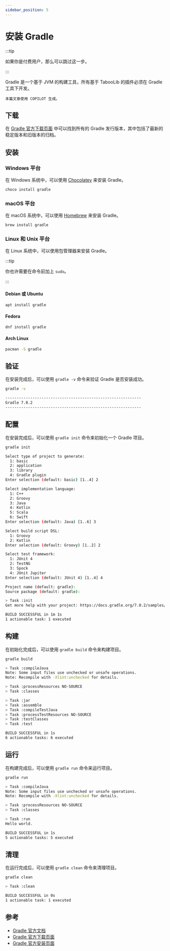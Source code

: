 ```yaml
---
sidebar_position: 5
---
```


# 安装 Gradle

:::tip

如果你是付费用户，那么可以跳过这一步。

:::

Gradle 是一个基于 JVM 的构建工具，所有基于 TabooLib 的插件必须在 Gradle 工具下开发。

    本篇文章使用 COPILOT 生成。

## 下载

在 [Gradle 官方下载页面](https://gradle.org/releases/) 中可以找到所有的 Gradle 发行版本，其中包括了最新的稳定版本和旧版本的归档。

## 安装

### Windows 平台

在 Windows 系统中，可以使用 [Chocolatey](https://chocolatey.org/) 来安装 Gradle。

```bash
choco install gradle
```

### macOS 平台

在 macOS 系统中，可以使用 [Homebrew](https://brew.sh/) 来安装 Gradle。

```bash
brew install gradle
```

### Linux 和 Unix 平台

在 Linux 系统中，可以使用包管理器来安装 Gradle。

:::tip

你也许需要在命令前加上 `sudo`。

:::

#### Debian 或 Ubuntu
```bash
apt install gradle
```

#### Fedora
```bash
dnf install gradle
```

#### Arch Linux
```bash
pacman -S gradle
```

## 验证

在安装完成后，可以使用 `gradle -v` 命令来验证 Gradle 是否安装成功。

```bash
gradle -v
```

```bash
------------------------------------------------------------
Gradle 7.0.2
------------------------------------------------------------
```

## 配置

在安装完成后，可以使用 `gradle init` 命令来初始化一个 Gradle 项目。

```bash
gradle init
```

```bash
Select type of project to generate:
  1: basic
  2: application
  3: library
  4: Gradle plugin
Enter selection (default: basic) [1..4] 2
```

```bash
Select implementation language:
  1: C++
  2: Groovy
  3: Java
  4: Kotlin
  5: Scala
  6: Swift
Enter selection (default: Java) [1..6] 3
```

```bash
Select build script DSL:
  1: Groovy
  2: Kotlin
Enter selection (default: Groovy) [1..2] 2
```

```bash
Select test framework:
  1: JUnit 4
  2: TestNG
  3: Spock
  4: JUnit Jupiter
Enter selection (default: JUnit 4) [1..4] 4
```

```bash
Project name (default: gradle):
Source package (default: gradle):
```

```bash
> Task :init
Get more help with your project: https://docs.gradle.org/7.0.2/samples/sample_building_java_applications.html
```

```bash
BUILD SUCCESSFUL in 1m 1s
1 actionable task: 1 executed
```

## 构建

在初始化完成后，可以使用 `gradle build` 命令来构建项目。

```bash
gradle build
```

```bash
> Task :compileJava
Note: Some input files use unchecked or unsafe operations.
Note: Recompile with -Xlint:unchecked for details.

> Task :processResources NO-SOURCE
> Task :classes

> Task :jar
> Task :assemble
> Task :compileTestJava
> Task :processTestResources NO-SOURCE
> Task :testClasses
> Task :test

BUILD SUCCESSFUL in 1s
6 actionable tasks: 6 executed
```

## 运行

在构建完成后，可以使用 `gradle run` 命令来运行项目。

```bash
gradle run
```

```bash
> Task :compileJava
Note: Some input files use unchecked or unsafe operations.
Note: Recompile with -Xlint:unchecked for details.

> Task :processResources NO-SOURCE
> Task :classes

> Task :run
Hello world.

BUILD SUCCESSFUL in 1s
5 actionable tasks: 5 executed
```

## 清理

在运行完成后，可以使用 `gradle clean` 命令来清理项目。

```bash
gradle clean
```

```bash
> Task :clean

BUILD SUCCESSFUL in 0s
1 actionable task: 1 executed
```

## 参考

- [Gradle 官方文档](https://docs.gradle.org/current/userguide/userguide.html)
- [Gradle 官方下载页面](https://gradle.org/releases/)
- [Gradle 官方安装页面](https://gradle.org/install/)